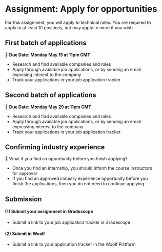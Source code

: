 # Assignment: Apply for opportunities

For this assignment, you will apply to technical roles. You are required to apply to at least 10 positions, but may apply to more if you wish.

## First batch of applications

<aside>

  📝 **Due Date: Monday May 15 at 11pm GMT**
 
</aside>

- Research and find available companies and roles
- Apply through available job applications, or by sending an email expresing interest to the company
- Track your applications in your job application tracker

## Second batch of applications

<aside>

  📝 **Due Date: Monday May 29 at 11pm GMT**
 
</aside>

- Research and find available companies and roles
- Apply through available job applications, or by sending an email expressing interest to the company
- Track your applications in your job application tracker

## Confirming industry experience

<aside>

🤔 What if you find an opportunity before you finish applying?
 
</aside>

- Once you find an internship, you should inform the course instructors for approval
- If you find an approved industry experience opportunity before you finish the applications, then you do not need to continue applying

## Submission

#### (1) Submit your assignment in Gradescope
- Submit a link to your job application tracker in Gradescope

#### (2) Submit in Woolf
- Submit a link to your application tracker in the Woolf Platform
